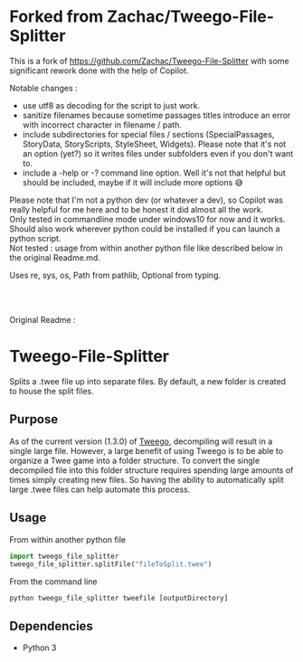 # Forked from Zachac/Tweego-File-Splitter
This is a fork of https://github.com/Zachac/Tweego-File-Splitter with some significant rework done with the help of Copilot.

Notable changes :
- use utf8 as decoding for the script to just work.
- sanitize filenames because sometime passages titles introduce an error with incorrect character in filename / path.
- include subdirectories for special files / sections (SpecialPassages, StoryData, StoryScripts, StyleSheet, Widgets). Please note that it's not an option (yet?) so it writes files under subfolders even if you don't want to.
- include a -help or -? command line option. Well it's not that helpful but should be included, maybe if it will include more options 😅

<p>Please note that I'm not a python dev (or whatever a dev), so Copilot was really helpful for me here and to be honest it did almost all the work.<br>
Only tested in commandline mode under windows10 for now and it works. Should also work wherever python could be installed if you can launch a python script.<br>
Not tested : usage from within another python file like described below in the original Readme.md.</p>
<p>Uses re, sys, os, Path from pathlib, Optional from typing.</p>
<br>
<br>

Original Readme :<br>
# Tweego-File-Splitter
Splits a .twee file up into separate files. By default, a new folder is created to house the split files.

## Purpose
As of the current version (1.3.0) of [Tweego](https://www.motoslave.net/tweego/), decompiling will result in a single large file. However, a large benefit of using Tweego is to be able to organize a Twee game into a folder structure. To convert the single decompiled file into this folder structure requires spending large amounts of times simply creating new files. So having the ability to automatically split large .twee files can help automate this process.

## Usage
From within another python file
```python
import tweego_file_splitter
tweego_file_splitter.splitFile("fileToSplit.twee")
```

From the command line
```
python tweego_file_splitter tweefile [outputDirectory]
```

## Dependencies
* Python 3
